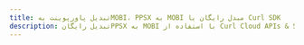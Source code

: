 ---title: تبدیل پاورپوینت بهMOBI، PPSX به MOBI مبدل رایگان یا Curl SDKdescription: تبدیل رایگانPPSX به MOBI با استفاده از Curl Cloud APIs & SDK. همچنین اسناد Microsoft PowerPoint را در Cloud ایجاد، ویرایش و رندر کنید.---
